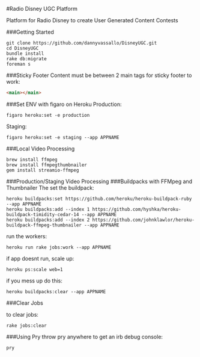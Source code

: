 #Radio Disney UGC Platform

Platform for Radio Disney to create User Generated Content Contests

###Getting Started
```
git clone https://github.com/dannyvassallo/DisneyUGC.git
cd DisneyUGC
bundle install
rake db:migrate
foreman s
```

###Sticky Footer
Content must be between 2 main tags for sticky footer to work:
```html
<main></main>
```

###Set ENV with figaro on Heroku
Production:
```shell
figaro heroku:set -e production
```
Staging:
```shell
figaro heroku:set -e staging --app APPNAME
```

###Local Video Processing
```shell
brew install ffmpeg
brew install ffmpegthumbnailer
gem install streamio-ffmpeg
```
###Production/Staging Video Processing
###Buildpacks with FFMpeg and Thumbnailer
The set the buildpack:
```shell
heroku buildpacks:set https://github.com/heroku/heroku-buildpack-ruby --app APPNAME
heroku buildpacks:add --index 1 https://github.com/hyshka/heroku-buildpack-timidity-cedar-14 --app APPNAME
heroku buildpacks:add --index 2 https://github.com/johnklawlor/heroku-buildpack-ffmpeg-thumbnailer --app APPNAME
```
run the workers:
```
heroku run rake jobs:work --app APPNAME
```

if app doesnt run, scale up:
```
heroku ps:scale web=1
```

if you mess up do this:
```shell
heroku buildpacks:clear --app APPNAME
```

###Clear Jobs

to clear jobs:
```
rake jobs:clear
```

###Using Pry
throw pry anywhere to get an irb debug console:
```
pry
```
